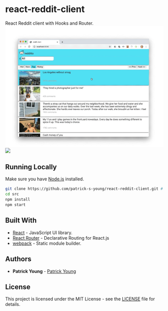 # react-reddit-client
React Reddit client with Hooks and Router.
![](images/reddit_home.gif)
![](images/reddit_comments.gif)

## Running Locally

Make sure you have [Node.js](http://nodejs.org/) installed.

```sh
git clone https://github.com/patrick-s-young/react-reddit-client.git # or clone your own fork
cd src
npm install
npm start
```

## Built With

* [React](https://react-cn.github.io/react/downloads.html) - JavaScript UI library.
* [React Router](https://reacttraining.com/react-router/web/guides/quick-start) - Declarative Routing for React.js
* [webpack](https://webpack.js.org/) - Static module builder.

## Authors

* **Patrick Young** - [Patrick Young](https://github.com/patrick-s-young)

## License

This project is licensed under the MIT License - see the [LICENSE](LICENSE) file for details.
